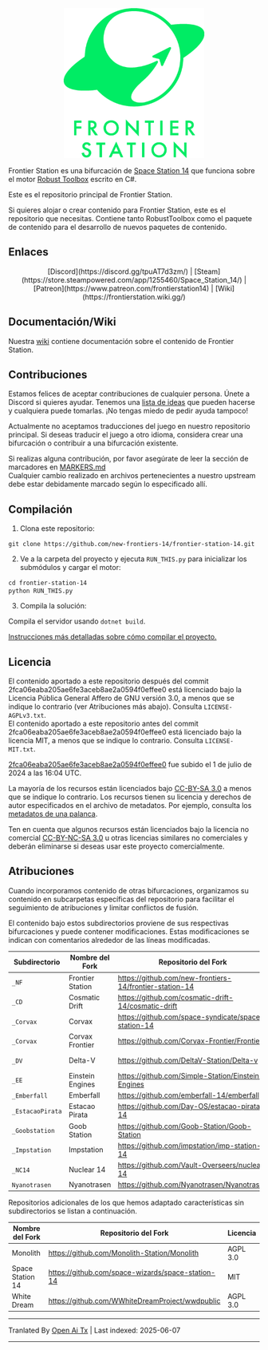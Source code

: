 <div class="header" align="center">
<img alt="Frontier Station" height="300" src="https://github.com/new-frontiers-14/frontier-station-14/blob/master/Resources/Textures/_NF/Logo/logo.png?raw=true" />
</div>

Frontier Station es una bifurcación de [Space Station 14](https://github.com/space-wizards/space-station-14) que funciona sobre el motor [Robust Toolbox](https://github.com/space-wizards/RobustToolbox) escrito en C#.

Este es el repositorio principal de Frontier Station.

Si quieres alojar o crear contenido para Frontier Station, este es el repositorio que necesitas. Contiene tanto RobustToolbox como el paquete de contenido para el desarrollo de nuevos paquetes de contenido.

## Enlaces

<div class="header" align="center">  
[Discord](https://discord.gg/tpuAT7d3zm/) | [Steam](https://store.steampowered.com/app/1255460/Space_Station_14/) | [Patreon](https://www.patreon.com/frontierstation14) | [Wiki](https://frontierstation.wiki.gg/)
</div>

## Documentación/Wiki

Nuestra [wiki](https://frontierstation.wiki.gg/) contiene documentación sobre el contenido de Frontier Station.

## Contribuciones

Estamos felices de aceptar contribuciones de cualquier persona. Únete a Discord si quieres ayudar. Tenemos una [lista de ideas](https://discord.com/channels/1123826877245694004/1127017858833068114) que pueden hacerse y cualquiera puede tomarlas. ¡No tengas miedo de pedir ayuda tampoco!

Actualmente no aceptamos traducciones del juego en nuestro repositorio principal. Si deseas traducir el juego a otro idioma, considera crear una bifurcación o contribuir a una bifurcación existente.

Si realizas alguna contribución, por favor asegúrate de leer la sección de marcadores en [MARKERS.md](https://raw.githubusercontent.com/new-frontiers-14/frontier-station-14/master/MARKERS.md)  
Cualquier cambio realizado en archivos pertenecientes a nuestro upstream debe estar debidamente marcado según lo especificado allí.

## Compilación

1. Clona este repositorio:
```shell
git clone https://github.com/new-frontiers-14/frontier-station-14.git
```
2. Ve a la carpeta del proyecto y ejecuta `RUN_THIS.py` para inicializar los submódulos y cargar el motor:
```shell
cd frontier-station-14
python RUN_THIS.py
```
3. Compila la solución:  

Compila el servidor usando `dotnet build`.

[Instrucciones más detalladas sobre cómo compilar el proyecto.](https://docs.spacestation14.com/en/general-development/setup.html)

## Licencia

El contenido aportado a este repositorio después del commit 2fca06eaba205ae6fe3aceb8ae2a0594f0effee0 está licenciado bajo la Licencia Pública General Affero de GNU versión 3.0, a menos que se indique lo contrario (ver Atribuciones más abajo). Consulta `LICENSE-AGPLv3.txt`.  
El contenido aportado a este repositorio antes del commit 2fca06eaba205ae6fe3aceb8ae2a0594f0effee0 está licenciado bajo la licencia MIT, a menos que se indique lo contrario. Consulta `LICENSE-MIT.txt`.

[2fca06eaba205ae6fe3aceb8ae2a0594f0effee0](https://github.com/new-frontiers-14/frontier-station-14/commit/2fca06eaba205ae6fe3aceb8ae2a0594f0effee0) fue subido el 1 de julio de 2024 a las 16:04 UTC.

La mayoría de los recursos están licenciados bajo [CC-BY-SA 3.0](https://creativecommons.org/licenses/by-sa/3.0/) a menos que se indique lo contrario. Los recursos tienen su licencia y derechos de autor especificados en el archivo de metadatos. Por ejemplo, consulta los [metadatos de una palanca](https://raw.githubusercontent.com/new-frontiers-14/frontier-station-14/master/Resources/Textures/Objects/Tools/crowbar.rsi/meta.json).  

Ten en cuenta que algunos recursos están licenciados bajo la licencia no comercial [CC-BY-NC-SA 3.0](https://creativecommons.org/licenses/by-nc-sa/3.0/) u otras licencias similares no comerciales y deberán eliminarse si deseas usar este proyecto comercialmente.

## Atribuciones

Cuando incorporamos contenido de otras bifurcaciones, organizamos su contenido en subcarpetas específicas del repositorio para facilitar el seguimiento de atribuciones y limitar conflictos de fusión.

El contenido bajo estos subdirectorios proviene de sus respectivas bifurcaciones y puede contener modificaciones. Estas modificaciones se indican con comentarios alrededor de las líneas modificadas.

| Subdirectorio | Nombre del Fork | Repositorio del Fork | Licencia |
|---------------|----------------|---------------------|----------|
| `_NF` | Frontier Station | https://github.com/new-frontiers-14/frontier-station-14 | AGPL 3.0 |
| `_CD` | Cosmatic Drift | https://github.com/cosmatic-drift-14/cosmatic-drift | MIT |
| `_Corvax` | Corvax | https://github.com/space-syndicate/space-station-14 | MIT |
| `_Corvax` | Corvax Frontier | https://github.com/Corvax-Frontier/Frontier | AGPL 3.0 |
| `_DV` | Delta-V | https://github.com/DeltaV-Station/Delta-v | AGPL 3.0 |
| `_EE` | Einstein Engines | https://github.com/Simple-Station/Einstein-Engines | AGPL 3.0 |
| `_Emberfall` | Emberfall | https://github.com/emberfall-14/emberfall | MPL 2.0 |
| `_EstacaoPirata` | Estacao Pirata | https://github.com/Day-OS/estacao-pirata-14 | AGPL 3.0 |
| `_Goobstation` | Goob Station | https://github.com/Goob-Station/Goob-Station | AGPL 3.0 |
| `_Impstation` | Impstation | https://github.com/impstation/imp-station-14 | AGPL 3.0 |
| `_NC14` | Nuclear 14 | https://github.com/Vault-Overseers/nuclear-14 | AGPL 3.0 |
| `Nyanotrasen` | Nyanotrasen | https://github.com/Nyanotrasen/Nyanotrasen | MIT |

Repositorios adicionales de los que hemos adaptado características sin subdirectorios se listan a continuación.

| Nombre del Fork | Repositorio del Fork | Licencia |
|-----------------|---------------------|----------|
| Monolith | https://github.com/Monolith-Station/Monolith | AGPL 3.0 |
| Space Station 14 | https://github.com/space-wizards/space-station-14 | MIT |
| White Dream | https://github.com/WWhiteDreamProject/wwdpublic | AGPL 3.0 |


---


Tranlated By [Open Ai Tx](https://github.com/OpenAiTx/OpenAiTx) | Last indexed: 2025-06-07


---